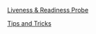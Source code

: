 [Liveness & Readiness Probe](https://kubernetes.io/docs/concepts/configuration/liveness-readiness-startup-probes/)
</br>

[Tips and Tricks](https://github.com/amitk030/CKAD-exercises-and-solutions/blob/master/tips_and_tricks.md)